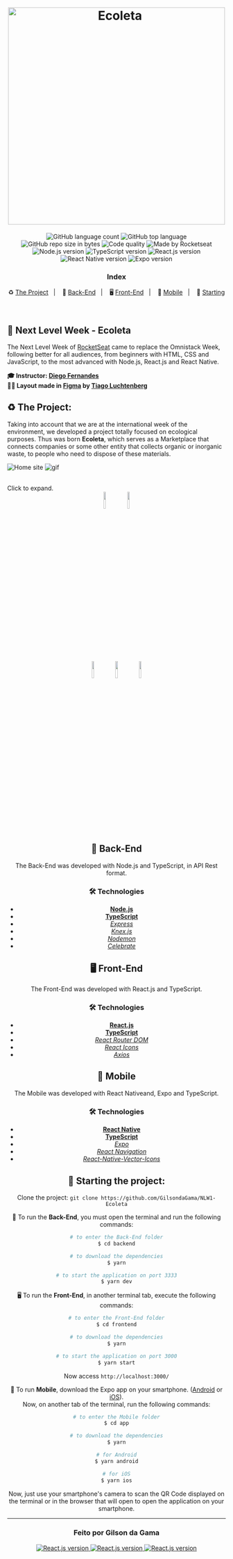 

<h1 align="center">
  <img src="https://github.com/GilsondaGama/NLW1-Ecoleta/blob/master/logo.svg" alt="Ecoleta" width="500">
</h1>

<p align="center">
  <img alt="GitHub language count" src="https://img.shields.io/github/languages/count/GilsondaGama/NLW1-Ecoleta">

  <img alt="GitHub top language" src="https://img.shields.io/github/languages/top/GilsondaGama/NLW1-Ecoleta">

  <img alt="GitHub repo size in bytes" src="https://img.shields.io/github/repo-size/GilsondaGama/NLW1-Ecoleta">

  <img alt="Code quality" src="https://api.codacy.com/project/badge/Grade/722ecf5da4644001995eba58bb45bfe9">
  
  <img alt="Made by Rocketseat" src="https://img.shields.io/github/license/GilsondaGama/NLW1-Ecoleta">

  <br>

  <img alt="Node.js version" src="https://img.shields.io/badge/Node.js-v12.16.1-689f63?style=flat&logoColor=689f63&logo=node.js">

  <img alt="TypeScript version" src="https://img.shields.io/badge/TypeScript-v3.9.3-007acc?style=flat&logoColor=007acc&logo=typescript">

  <img alt="React.js version" src="https://img.shields.io/badge/React.js-v16.13.1-60dafb?style=flat&logoColor=60dafb&logo=react">

  <img alt="React Native version" src="https://img.shields.io/badge/React_Native-v0.62.2-7159c1?style=flat&logoColor=60dafb&logo=react">

  <img alt="Expo version" src="https://img.shields.io/badge/Expo-v36.0.0-blue?style=flat&logo=expo">
</p>


<h3 align="center">
  Index
</h3>

<p align="center">
  ♻️ <a href="#%EF%B8%8F-the-project">The Project</a>&nbsp;&nbsp;&nbsp;|&nbsp;&nbsp;&nbsp;
  🤖 <a href="#-back-end">Back-End</a>&nbsp;&nbsp;&nbsp;|&nbsp;&nbsp;&nbsp;
  🖥 <a href="#-front-end">Front-End</a>&nbsp;&nbsp;&nbsp;|&nbsp;&nbsp;&nbsp;
  📱 <a href="#-mobile">Mobile</a>&nbsp;&nbsp;&nbsp;|&nbsp;&nbsp;&nbsp;
  🏁 <a href="#-starting-the-project">Starting</a>
</p>

<br/>

## 🚀 Next Level Week - Ecoleta
The Next Level Week of [RocketSeat](https://rocketseat.com.br/) came to replace the Omnistack Week, following better for all audiences, from beginners with HTML, CSS and JavaScript, to the most advanced with Node.js, React.js and React Native.

**🎓  Instructor: [Diego Fernandes](https://www.linkedin.com/in/diego-schell-fernandes/)**<br>
**✍🏼  Layout made in [Figma](https://www.figma.com/file/1SxgOMojOB2zYT0Mdk28lB/Ecoleta?node-id=1%3A9) by [Tiago Luchtenberg](https://www.linkedin.com/in/tiago-luchtenberg-0b9a3b97/)**<br>


## ♻️ The Project:

Taking into account that we are at the international week of the environment, we developed a project totally focused on ecological purposes. Thus was born **Ecoleta**, which serves as a Marketplace that connects companies or some other entity that collects organic or inorganic waste, to people who need to dispose of these materials.

![Home site](https://user-images.githubusercontent.com/34657005/83935903-63d31e00-a794-11ea-8627-915c42ec5811.png)
![gif](https://user-images.githubusercontent.com/34657005/83936080-2c657100-a796-11ea-9555-3c3435e72c9b.gif)

<br>
Click to expand.
<div align="center">
    <img src="https://github.com/GilsondaGama/NLW1-Ecoleta/blob/master/.github/screenshots/01.png" width="10%"/>
    <img src="https://github.com/GilsondaGama/NLW1-Ecoleta/blob/master/.github/screenshots/02.gif" width="10%"/>

<br>
<div align="center">
    <img src="https://github.com/GilsondaGama/NLW1-Ecoleta/blob/master/.github/screenshots/03.png" width="10%"/>
    <img src="https://github.com/GilsondaGama/NLW1-Ecoleta/blob/master/.github/screenshots/04.png" width="10%"/>  
    <img src="https://github.com/GilsondaGama/NLW1-Ecoleta/blob/master/.github/screenshots/05.png" width="10%"/>  
</div>

## 🤖 Back-End
The Back-End was developed with Node.js and TypeScript, in API Rest format.

### 🛠 Technologies
- **[Node.js](https://nodejs.org/en/)**
- **[TypeScript](https://www.typescriptlang.org/)**
- *[Express](https://expressjs.com/pt-br/)*
- *[Knex.js](http://knexjs.org/)*
- *[Nodemon](https://nodemon.io/)*
- *[Celebrate](https://github.com/arb/celebrate)*

## 🖥 Front-End
The Front-End was developed with React.js and TypeScript.

### 🛠 Technologies
- **[React.js](https://reactjs.org/)**
- **[TypeScript](https://www.typescriptlang.org/)**
- *[React Router DOM](https://reacttraining.com/react-router/web/guides/quick-start)*
- *[React Icons](https://react-icons.netlify.com/#/)*
- *[Axios](https://nodemon.io/)*

## 📱 Mobile
The Mobile was developed with React Nativeand, Expo and TypeScript.

### 🛠 Technologies
- **[React Native](https://reactnative.dev/)**
- **[TypeScript](https://www.typescriptlang.org/)**
- *[Expo](https://expo.io/)*
- *[React Navigation](https://reactnavigation.org/)*
- *[React-Native-Vector-Icons](https://github.com/oblador/react-native-vector-icons)*

## 🏁 Starting the project:

Clone the project: `git clone https://github.com/GilsondaGama/NLW1-Ecoleta`

🤖 To run the **Back-End**, you must open the terminal and run the following commands:

````zsh
# to enter the Back-End folder
$ cd backend

# to download the dependencies
$ yarn

# to start the application on port 3333
$ yarn dev
````

🖥 To run the **Front-End**, in another terminal tab, execute the following commands:

````zsh
# to enter the Front-End folder
$ cd frontend

# to download the dependencies
$ yarn

# to start the application on port 3000
$ yarn start
````
Now access `http://localhost:3000/`

📱 To run **Mobile**, download the Expo app on your smartphone. ([Android](https://play.google.com/store/apps/details?id=host.exp.exponent&hl=pt_BR) or [iOS](https://apps.apple.com/br/app/expo-client/id982107779)).
<br>Now, on another tab of the terminal, run the following commands:

````zsh
# to enter the Mobile folder
$ cd app

# to download the dependencies
$ yarn

# for Android
$ yarn android

# for iOS
$ yarn ios
````
Now, just use your smartphone's camera to scan the QR Code displayed on the terminal or in the browser that will open to open the application on your smartphone.

---

<h3 align="center">
  Feito por Gilson da Gama
</h3>

<p align="center">
  <a href="https://www.linkedin.com/in/gilsondagama/">
    <img alt="React.js version" src="https://img.shields.io/badge/LinkedIn-gilsondagama-0e76a8?style=flat&logoColor=white&logo=linkedin">
  </a>
  <a href="https://www.facebook.com/gilson.dagama">
    <img alt="React.js version" src="https://img.shields.io/badge/Facebook-gilson.dagama-1778F2?style=flat&logoColor=white&logo=facebook">
  </a>
  <a href="https://www.instagram.com/gilsondagama/">
    <img alt="React.js version" src="https://img.shields.io/badge/Instagram-@gilsondagama-833AB4?style=flat&logoColor=white&logo=instagram">
  </a>
</p>

